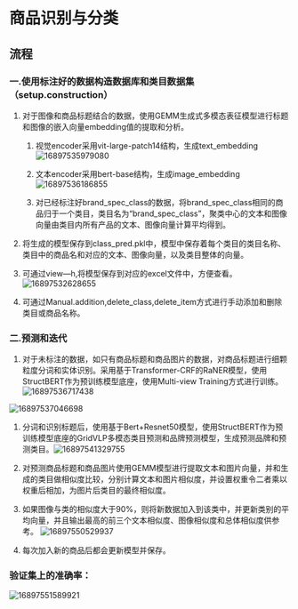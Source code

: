 # 商品识别与分类

## 流程

### 一.使用标注好的数据构造数据库和类目数据集（setup.construction）
1. 对于图像和商品标题结合的数据，使用GEMM生成式多模态表征模型进行标题和图像的嵌入向量embedding值的提取和分析。
    1. 视觉encoder采用vit-large-patch14结构，生成text_embedding![16897535979080](https://github.com/hetonghui02/spec_classification/assets/36235543/d20c8626-5498-4918-8e6f-bb54a11cc092)


    2. 文本encoder采用bert-base结构，生成image_embedding![16897536186855](https://github.com/hetonghui02/spec_classification/assets/36235543/7de99b36-395f-4696-9473-baeee6958eec)


    3. 对已经标注好brand_spec_class的数据，将brand_spec_class相同的商品归于一个类目，类目名为“brand_spec_class”，聚类中心的文本和图像向量由类目内所有产品的文本、图像向量计算平均得到。
2. 将生成的模型保存到class_pred.pkl中，模型中保存着每个类目的类目名称、类目中的商品名和对应的文本、图像向量，以及类目整体的向量。
3. 可通过view—h,将模型保存到对应的excel文件中，方便查看。![16897532628655](https://github.com/hetonghui02/spec_classification/assets/36235543/928a77d7-9ec0-497f-a573-035f9013c0b9)


4.   可通过Manual.addition,delete_class,delete_item方式进行手动添加和删除类目或商品名称。

### 二.预测和迭代
1. 对于未标注的数据，如只有商品标题和商品图片的数据，对商品标题进行细颗粒度分词和实体识别。采用基于Transformer-CRF的RaNER模型，使用StructBERT作为预训练模型底座，使用Multi-view Training方式进行训练。![16897536717438](https://github.com/hetonghui02/spec_classification/assets/36235543/2b1c2bf4-3caa-476b-8d62-d9ba66e935d4)

![16897537046698](https://github.com/hetonghui02/spec_classification/assets/36235543/47a62d6b-08ee-485d-a476-f148723c24d2)


1. 分词和识别标题后，使用基于Bert+Resnet50模型，使用StructBERT作为预训练模型底座的GridVLP多模态类目预测和品牌预测模型，生成预测品牌和预测类目。![16897541329755](https://github.com/hetonghui02/spec_classification/assets/36235543/ce9fb4a1-fe0d-4275-86f4-c3ead9215786)


2. 对预测商品标题和商品图片使用GEMM模型进行提取文本和图片向量，并和生成的类目做相似度比较，分别计算文本和图片相似度，并设置权重令二者乘以权重后相加，为图片后类目的最终相似度。

3. 如果图像与类的相似度大于90%，则将新数据加入到该类中，并更新类别的平均向量，并且输出最高的前三个文本相似度、图像相似度和总体相似度供参考。 ![16897550529937](https://github.com/hetonghui02/spec_classification/assets/36235543/994e7d61-4bb5-422f-8ca8-a15ca3e6bce1)


4. 每次加入新的商品后都会更新模型并保存。

### 验证集上的准确率：
![16897551589921](https://github.com/hetonghui02/spec_classification/assets/36235543/eaedba60-772a-4068-89ee-3e17d29a78df)


